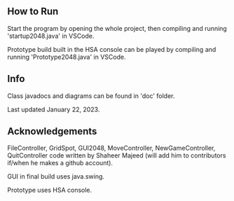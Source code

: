 ## How to Run

Start the program by opening the whole project, then compiling and running 'startup2048.java' in VSCode.

Prototype build built in the HSA console can be played by compiling and running 'Prototype2048.java' in VSCode.

## Info

Class javadocs and diagrams can be found in 'doc' folder.

Last updated January 22, 2023.

## Acknowledgements

FileController, GridSpot, GUI2048, MoveController, NewGameController, QuitController code written by Shaheer Majeed (will add him to contributors if/when he makes a github account). 

GUI in final build uses java.swing.

Prototype uses HSA console.
